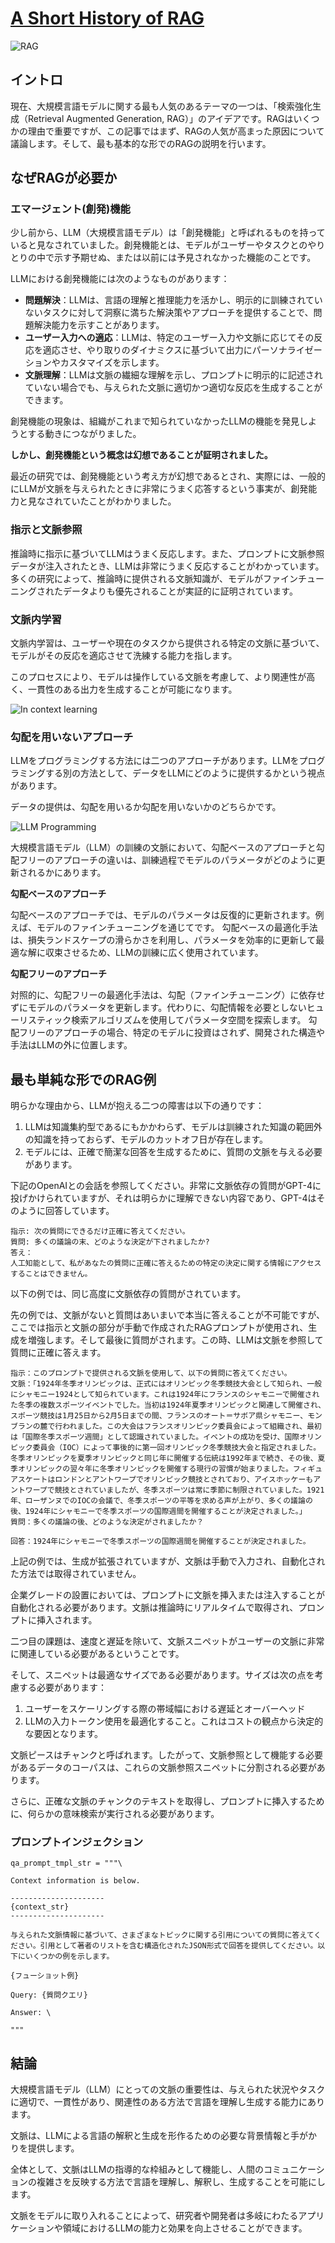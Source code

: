 # [A Short History of RAG](https://cobusgreyling.medium.com/a-short-history-of-rag-d2935a2fea29)

![RAG](./rag.jpg)

## イントロ

現在、大規模言語モデルに関する最も人気のあるテーマの一つは、「検索強化生成（Retrieval Augmented Generation, RAG）」のアイデアです。RAGはいくつかの理由で重要ですが、この記事ではまず、RAGの人気が高まった原因について議論します。そして、最も基本的な形でのRAGの説明を行います。

## なぜRAGが必要か

### エマージェント(創発)機能

少し前から、LLM（大規模言語モデル）は「創発機能」と呼ばれるものを持っていると見なされていました。創発機能とは、モデルがユーザーやタスクとのやりとりの中で示す予期せぬ、または以前には予見されなかった機能のことです。

LLMにおける創発機能には次のようなものがあります：

- **問題解決**：LLMは、言語の理解と推理能力を活かし、明示的に訓練されていないタスクに対して洞察に満ちた解決策やアプローチを提供することで、問題解決能力を示すことがあります。
- **ユーザー入力への適応**：LLMは、特定のユーザー入力や文脈に応じてその反応を適応させ、やり取りのダイナミクスに基づいて出力にパーソナライゼーションやカスタマイズを示します。
- **文脈理解**：LLMは文脈の繊細な理解を示し、プロンプトに明示的に記述されていない場合でも、与えられた文脈に適切かつ適切な反応を生成することができます。

創発機能の現象は、組織がこれまで知られていなかったLLMの機能を発見しようとする動きにつながりました。

**しかし、創発機能という概念は幻想であることが証明されました。**

最近の研究では、創発機能という考え方が幻想であるとされ、実際には、一般的にLLMが文脈を与えられたときに非常にうまく応答するという事実が、創発能力と見なされていたことがわかりました。

### 指示と文脈参照

推論時に指示に基づいてLLMはうまく反応します。また、プロンプトに文脈参照データが注入されたとき、LLMは非常にうまく反応することがわかっています。多くの研究によって、推論時に提供される文脈知識が、モデルがファインチューニングされたデータよりも優先されることが実証的に証明されています。

### 文脈内学習
文脈内学習は、ユーザーや現在のタスクから提供される特定の文脈に基づいて、モデルがその反応を適応させて洗練する能力を指します。

このプロセスにより、モデルは操作している文脈を考慮して、より関連性が高く、一貫性のある出力を生成することが可能になります。

![In context learning](./incontextlearning.jpg)

### 勾配を用いないアプローチ

LLMをプログラミングする方法には二つのアプローチがあります。LLMをプログラミングする別の方法として、データをLLMにどのように提供するかという視点があります。

データの提供は、勾配を用いるか勾配を用いないかのどちらかです。

![LLM Programming](./llmprograming.jpg)

大規模言語モデル（LLM）の訓練の文脈において、勾配ベースのアプローチと勾配フリーのアプローチの違いは、訓練過程でモデルのパラメータがどのように更新されるかにあります。

**勾配ベースのアプローチ**

勾配ベースのアプローチでは、モデルのパラメータは反復的に更新されます。例えば、モデルのファインチューニングを通じてです。
勾配ベースの最適化手法は、損失ランドスケープの滑らかさを利用し、パラメータを効率的に更新して最適な解に収束させるため、LLMの訓練に広く使用されています。

**勾配フリーのアプローチ**

対照的に、勾配フリーの最適化手法は、勾配（ファインチューニング）に依存せずにモデルのパラメータを更新します。代わりに、勾配情報を必要としないヒューリスティック検索アルゴリズムを使用してパラメータ空間を探索します。
勾配フリーのアプローチの場合、特定のモデルに投資はされず、開発された構造や手法はLLMの外に位置します。

## 最も単純な形でのRAG例

明らかな理由から、LLMが抱える二つの障害は以下の通りです：

1. LLMは知識集約型であるにもかかわらず、モデルは訓練された知識の範囲外の知識を持っておらず、モデルのカットオフ日が存在します。
2. モデルには、正確で簡潔な回答を生成するために、質問の文脈を与える必要があります。

下記のOpenAIとの会話を参照してください。非常に文脈依存の質問がGPT-4に投げかけられていますが、それは明らかに理解できない内容であり、GPT-4はそのように回答しています。

```
指示: 次の質問にできるだけ正確に答えてください。
質問: 多くの議論の末、どのような決定が下されましたか?
答え：
人工知能として、私があなたの質問に正確に答えるための特定の決定に関する情報にアクセスすることはできません。
```

以下の例では、同じ高度に文脈依存の質問がされています。

先の例では、文脈がないと質問はあいまいで本当に答えることが不可能ですが、ここでは指示と文脈の部分が手動で作成されたRAGプロンプトが使用され、生成を増強します。そして最後に質問がされます。この時、LLMは文脈を参照して質問に正確に答えます。

```
指示：このプロンプトで提供される文脈を使用して、以下の質問に答えてください。
文脈：「1924年冬季オリンピックは、正式にはオリンピック冬季競技大会として知られ、一般にシャモニー1924として知られています。これは1924年にフランスのシャモニーで開催された冬季の複数スポーツイベントでした。当初は1924年夏季オリンピックと関連して開催され、スポーツ競技は1月25日から2月5日までの間、フランスのオート＝サボア県シャモニー、モンブランの麓で行われました。この大会はフランスオリンピック委員会によって組織され、最初は「国際冬季スポーツ週間」として認識されていました。イベントの成功を受け、国際オリンピック委員会（IOC）によって事後的に第一回オリンピック冬季競技大会と指定されました。冬季オリンピックを夏季オリンピックと同じ年に開催する伝統は1992年まで続き、その後、夏季オリンピックの翌々年に冬季オリンピックを開催する現行の習慣が始まりました。フィギュアスケートはロンドンとアントワープでオリンピック競技とされており、アイスホッケーもアントワープで競技とされていましたが、冬季スポーツは常に季節に制限されていました。1921年、ローザンヌでのIOCの会議で、冬季スポーツの平等を求める声が上がり、多くの議論の後、1924年にシャモニーで冬季スポーツの国際週間を開催することが決定されました。」
質問：多くの議論の後、どのような決定がされましたか？

回答：1924年にシャモニーで冬季スポーツの国際週間を開催することが決定されました。
```

上記の例では、生成が拡張されていますが、文脈は手動で入力され、自動化された方法では取得されていません。

企業グレードの設置においては、プロンプトに文脈を挿入または注入することが自動化される必要があります。文脈は推論時にリアルタイムで取得され、プロンプトに挿入されます。

二つ目の課題は、速度と遅延を除いて、文脈スニペットがユーザーの文脈に非常に関連している必要があるということです。

そして、スニペットは最適なサイズである必要があります。サイズは次の点を考慮する必要があります：

1. ユーザーをスケーリングする際の帯域幅における遅延とオーバーヘッド
2. LLMの入力トークン使用を最適化すること。これはコストの観点から決定的な要因となります。

文脈ピースはチャンクと呼ばれます。したがって、文脈参照として機能する必要があるデータのコーパスは、これらの文脈参照スニペットに分割される必要があります。

さらに、正確な文脈のチャンクのテキストを取得し、プロンプトに挿入するために、何らかの意味検索が実行される必要があります。

### プロンプトインジェクション

```
qa_prompt_tmpl_str = """\

Context information is below.

---------------------
{context_str}
---------------------

与えられた文脈情報に基づいて、さまざまなトピックに関する引用についての質問に答えてください。引用として著者のリストを含む構造化されたJSON形式で回答を提供してください。以下にいくつかの例を示します。

{フューショット例}

Query: {質問クエリ}

Answer: \

"""
```

## 結論

大規模言語モデル（LLM）にとっての文脈の重要性は、与えられた状況やタスクに適切で、一貫性があり、関連性のある方法で言語を理解し生成する能力にあります。

文脈は、LLMによる言語の解釈と生成を形作るための必要な背景情報と手がかりを提供します。

全体として、文脈はLLMの指導的な枠組みとして機能し、人間のコミュニケーションの複雑さを反映する方法で言語を理解し、解釈し、生成することを可能にします。

文脈をモデルに取り入れることによって、研究者や開発者は多岐にわたるアプリケーションや領域におけるLLMの能力と効果を向上させることができます。
